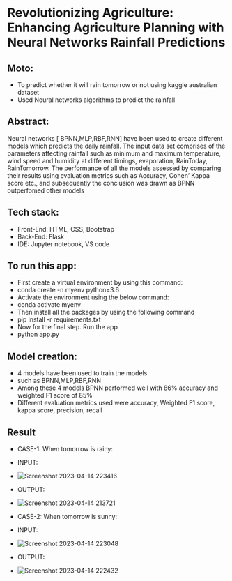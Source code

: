 # Revolutionizing Agriculture: Enhancing Agriculture Planning with Neural Networks Rainfall Predictions
## Moto:
* To predict whether it will rain tomorrow or not using kaggle australian dataset 
* Used Neural networks algorithms to predict the rainfall

## Abstract:
Neural networks [ BPNN,MLP,RBF,RNN] have been used to create different models which predicts the daily rainfall. The input data set comprises of the parameters affecting rainfall such as minimum and maximum temperature, wind speed and humidity at different timings, evaporation, RainToday, RainTomorrow. The performance of all the models assessed by comparing their results using evaluation metrics such as Accuracy, Cohen’ Kappa score etc., and subsequently the conclusion was drawn as BPNN outperfomed other models

## Tech stack:
* Front-End: HTML, CSS, Bootstrap
* Back-End: Flask
* IDE: Jupyter notebook, VS code
 
## To run this app:
* First create a virtual environment by using this command:
* conda create -n myenv python=3.6
* Activate the environment using the below command:
* conda activate myenv
* Then install all the packages by using the following command
* pip install -r requirements.txt
* Now for the final step. Run the app
* python app.py

## Model creation:

* 4 models have been used to train the models
* such as BPNN,MLP,RBF,RNN
* Among these 4 models BPNN performed well with 86% accuracy and weighted F1 score of 85% 
* Different evaluation metrics used were accuracy, Weighted F1 score, kappa score, precision, recall

## Result

* CASE-1: When tomorrow is rainy:
* INPUT:
* ![Screenshot 2023-04-14 223416](https://user-images.githubusercontent.com/126506928/232222956-a8655def-180f-4494-8853-b9ed04eed37e.png)
* OUTPUT:
* ![Screenshot 2023-04-14 213721](https://user-images.githubusercontent.com/126506928/232222985-6fc910c3-0569-4502-a6a9-e1625ef7623a.png)

* CASE-2: When tomorrow is sunny:
* INPUT:
* ![Screenshot 2023-04-14 223048](https://user-images.githubusercontent.com/126506928/232223067-1fef6edb-0368-4a10-ace7-f7831b012222.png)
* OUTPUT:
* ![Screenshot 2023-04-14 222432](https://user-images.githubusercontent.com/126506928/232223081-26e50f3d-e9ec-4d38-8176-711ba480bfaa.jpg)



